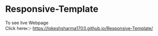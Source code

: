 # Responsive-Template
To see live Webpage<br>
Click here👉 <a href="https://lokeshsharma1703.github.io/Responsive-Template/">https://lokeshsharma1703.github.io/Responsive-Template/</a>
